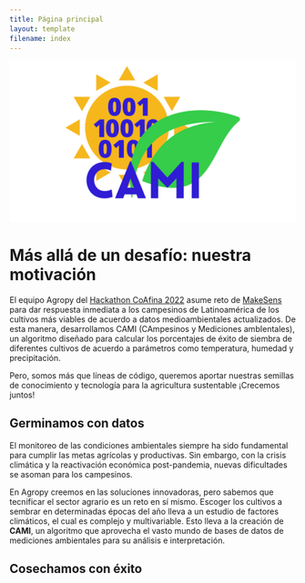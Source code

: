 ```yaml
---
title: Página principal
layout: template
filename: index
--- 
```


![](CAMI.png)

# Más allá de un desafío: nuestra motivación

El equipo Agropy del [Hackathon CoAfina 2022](https://laconga.redclara.net/hackathon/) asume reto de [MakeSens](https://makesens.co/) para dar respuesta inmediata a los campesinos de Latinoamérica de los cultivos más viables de acuerdo a datos medioambientales actualizados. De esta manera, desarrollamos CAMI (CAmpesinos y Mediciones ambIentales), un algoritmo diseñado para calcular los porcentajes de éxito de siembra de diferentes cultivos de acuerdo a parámetros como temperatura, humedad y precipitación. 

Pero, somos más que líneas de código, queremos aportar nuestras semillas de conocimiento y tecnología para la agricultura sustentable ¡Crecemos juntos!

## Germinamos con datos

El monitoreo de las condiciones ambientales siempre ha sido fundamental para cumplir las metas agrícolas y productivas. Sin embargo, con la crisis climática y la reactivación económica post-pandemia, nuevas dificultades se asoman para los campesinos.

En Agropy creemos en las soluciones innovadoras, pero sabemos que tecnificar el sector agrario es un reto en sí mismo. Escoger los cultivos a sembrar en determinadas épocas del año lleva a un estudio de factores climáticos, el cual es complejo y multivariable. Esto lleva a la creación de **CAMI**, un algoritmo que aprovecha el vasto mundo de bases de datos de mediciones ambientales para su análisis e interpretación.


## Cosechamos con éxito
